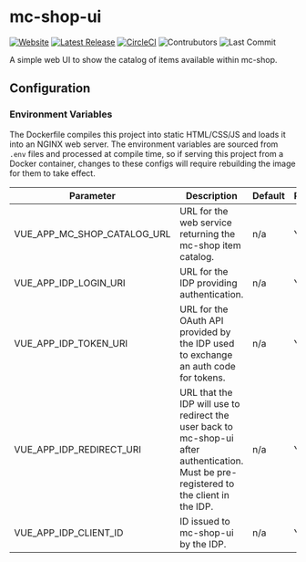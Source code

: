 # mc-shop-ui
[![Website](https://img.shields.io/website?url=http%3A%2F%2Fshop.craftonomy.net)](http://shop.craftonomy.net)
[![Latest Release](https://img.shields.io/github/v/release/Ubunfu/mc-shop-ui)](https://github.com/Ubunfu/mc-shop-ui/releases)
[![CircleCI](https://img.shields.io/circleci/build/github/Ubunfu/mc-shop-ui?logo=circleci)](https://app.circleci.com/pipelines/github/Ubunfu/mc-shop-ui)
![Contrubutors](https://img.shields.io/github/contributors/Ubunfu/mc-shop-ui?color=blue)
![Last Commit](https://img.shields.io/github/last-commit/Ubunfu/mc-shop-ui)

A simple web UI to show the catalog of items available within mc-shop.

## Configuration

### Environment Variables

The Dockerfile compiles this project into static HTML/CSS/JS and loads it into an NGINX web server.  The environment 
variables are sourced from `.env` files and processed at compile time, so if serving this project from a Docker container, changes to these configs
will require rebuilding the image for them to take effect.    

| Parameter                   | Description                                                                                                                                | Default   | Required? |
|-----------------------------|--------------------------------------------------------------------------------------------------------------------------------------------|-----------|-----------|
| VUE_APP_MC_SHOP_CATALOG_URL | URL for the web service returning the mc-shop item catalog.                                                                                | n/a       | Yes       |
| VUE_APP_IDP_LOGIN_URI       | URL for the IDP providing authentication.                                                                                                  | n/a       | Yes       |
| VUE_APP_IDP_TOKEN_URI       | URL for the OAuth API provided by the IDP used to exchange an auth code for tokens.                                                        | n/a       | Yes       |
| VUE_APP_IDP_REDIRECT_URI    | URL that the IDP will use to redirect the user back to mc-shop-ui after authentication.  Must be pre-registered to the client in the IDP.  | n/a       | Yes       |
| VUE_APP_IDP_CLIENT_ID       | ID issued to mc-shop-ui by the IDP.                                                                                                        | n/a       | Yes       |